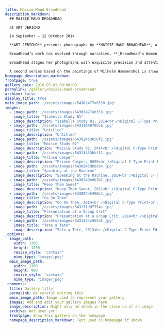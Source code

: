 ```yaml
---
title: Maisie Maud Broadhead
description_markdown: |
  ## MAISIE MAUD BROADHEAD

  at ART JERICHO

  14 September – 12 October 2014

  **ART JERICHO** presents photographs by **MAISIE MAUD BROADHEAD**, a young London artist, in a mini retrospective of her work from the past four years, to include **_Broadhead's Women_** 2014\. Last year Maisie Broadhead was awarded the **Jerwood Makers Open**, and this year **The** **Brighton Pavillion Commission**.

  Broadhead’s work has evolved through narrative. **_Broadhead’s Women 2014,_** are inspired by the paintings of Johannes Vermeer. They are intimate portraits of women, lost in quiet moments, set within domestic context. Broadhead uses three generations of women from her immediate family to augment the sense of intimacy. Her photographs have a painterly quality – a softness and feeling of time spent, that is so very much at odds with the function of digital photography and the pace of modern life. The quietness and solitude that she captures in her work is strongly contrasted with the materialism and technology that she laces into her compositions. At first glance, we read distinct echoes of Vermeer, and then she catches us off guard as we discover the accoutrements of modern living.

  Broadhead stages her photographs with exquisite precision and attention to detail. She recalls the beauty of Old Dutch Masters through her styling and theatre, and the simple detail in the clothing and fabrics. Her characters are decidedly 21st century, but the mood and sensibility, despite the ‘advancement’ of modernity, are timeless in the shared concerns and role of women in domestic pursuits.

  A second series based on the paintings of Wilhelm Hammershoi is shown together with earlier work from the Jerwood series that secured her **The Jerwood Makers Open** in 2013
homepage_description_markdown: 
frontpage: true
gallery_date: 2016-05-01 00:00:00
permalink: /gallery/maisie-maud-broadhead/
archive: false
display_title: true
main_image_path: '/assets/images/54302477a0338.jpg'
images:
  - image_path: '/assets/images/54302477a0338.jpg'
    image_title: "Isabella Study 01"
    image_description: "Isabella Study 01, 2014<br />Digital C-Type Print<br />51 x 45 cm"
  - image_path: '/assets/images/5431309870bb8.jpg'
    image_title: "Untitled"
    image_description: "Untitled"
  - image_path: '/assets/images/543024b3058f2.jpg'
    image_title: "Maisie Study 02"
    image_description: "Maisie Study 02, 2014<br />Digital C-Type Print<br />25 x 21 cm"
  - image_path: '/assets/images/54313433bbf32.jpg'
    image_title: "Prince Casper"
    image_description: "Prince Casper, 0000<br />Digital C-Type Print Edition of 12<br />128.5 x 99.5 cm"
  - image_path: '/assets/images/5430243d88e94.jpg'
    image_title: "Speaking at the Machine"
    image_description: "Speaking at the Machine, 2014<br />Digital C-Type Print<br />90 x 80 cm"
  - image_path: '/assets/images/5430240edb2b7.jpg'
    image_title: "Keep Them Sweet"
    image_description: "Keep Them Sweet, 2012<br />Digital C-Type Print<br />70 x 55 cm"
  - image_path: '/assets/images/543024e5496b4.jpg'
    image_title: "Go On Then"
    image_description: "Go On Then, 2014<br />Digital C-Type Print<br />90.5 x 80 cm"
  - image_path: '/assets/images/543131dd7754e.jpg'
    image_title: "Presentation at a Group Crit"
    image_description: "Presentation at a Group Crit, 2014<br />Digital C-Type Print Edition of 12<br />62 x 67 cm"
  - image_path: '/assets/images/5431334c965af.jpg'
    image_title: "Tete a Tete"
    image_description: "Tete a Tete, 2013<br />Digital C-Type Print Edition of 12<br />70 x 90 cm"
_options:
  image_path:
    width: 1200
    height: 1200
    resize_style: "contain"
    mime_type: "image/jpeg"
  main_image_path:
    width: 1200
    height: 800
    resize_style: "contain"
    mime_type: "image/jpeg"
_comments:
  title: Gallery title
  permalink: Be careful editing this
  main_image_path: Image used to represent your gallery
  images: Add and edit your gallery images here
  image_description: Might only be shown in the close up of an image
  archive: Not used yet!
  frontpage: Show this gallery on the homepage
  homepage_description_markdown: Text used on homepage if shown
---
```

